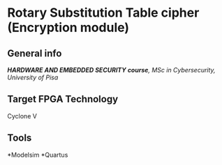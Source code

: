 # Rotary Substitution Table cipher (Encryption module)
## General info
**_HARDWARE AND EMBEDDED SECURITY course_***, MSc in Cybersecurity, University of Pisa*

## Target FPGA Technology
Cyclone V 

## Tools
*Modelsim
*Quartus